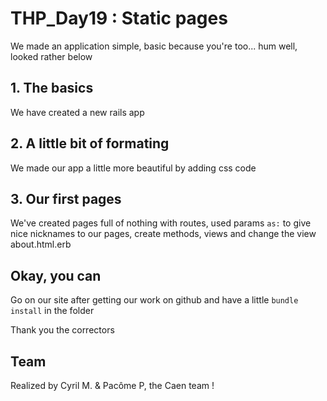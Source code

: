 # THP_Day19 : Static pages

We made an application simple, basic because you're too... hum well, looked rather below

## 1. The basics

We have created a new rails app 

## 2. A little bit of formating

We made our app a little more beautiful by adding css code

## 3. Our first pages

We've created pages full of nothing with routes, used params ```as:``` to give nice nicknames to our pages, create methods, views and change the view about.html.erb

## Okay, you can

Go on our site after getting our work on github and have a little ```bundle install``` in the folder <br/>

Thank you the correctors 

## Team 

Realized by Cyril M. & Pacôme P, the Caen team !